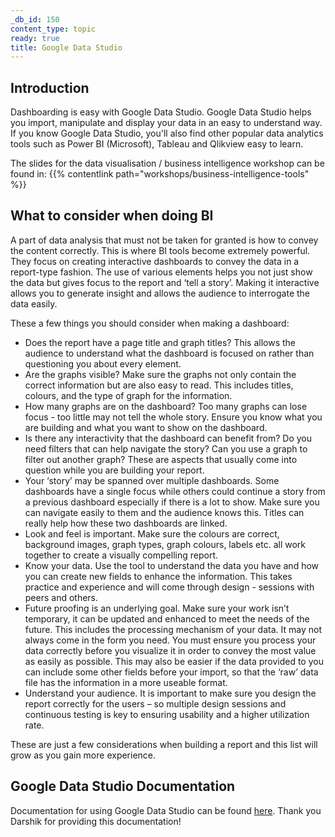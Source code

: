 ```yaml
---
_db_id: 150
content_type: topic
ready: true
title: Google Data Studio
---
```


## Introduction

Dashboarding is easy with Google Data Studio. Google Data Studio helps you import, manipulate and display your data in an easy to understand way. If you know Google Data Studio, you'll also find other popular data analytics tools such as Power BI (Microsoft), Tableau and Qlikview easy to learn.

The slides for the data visualisation / business intelligence workshop can be found in: {{% contentlink path="workshops/business-intelligence-tools" %}}

## What to consider when doing BI

A part of data analysis that must not be taken for granted is how to convey the content correctly. This is where BI tools become extremely powerful. They focus on creating interactive dashboards to convey the data in a report-type fashion. The use of various elements helps you not just show the data but gives focus to the report and ‘tell a story’. Making it interactive allows you to generate insight and allows the audience to interrogate the data easily.

These a few things you should consider when making a dashboard:

- Does the report have a page title and graph titles? This allows the audience to understand what the dashboard is focused on rather than questioning you about every element.
- Are the graphs visible? Make sure the graphs not only contain the correct information but are also easy to read. This includes titles, colours, and the type of graph for the information.
- How many graphs are on the dashboard? Too many graphs can lose focus - too little may not tell the whole story. Ensure you know what you are building and what you want to show on the dashboard.
- Is there any interactivity that the dashboard can benefit from? Do you need filters that can help navigate the story? Can you use a graph to filter out another graph? These are aspects that usually come into question while you are building your report.
- Your ‘story’ may be spanned over multiple dashboards. Some dashboards have a single focus while others could continue a story from a previous dashboard especially if there is a lot to show. Make sure you can navigate easily to them and the audience knows this. Titles can really help how these two dashboards are linked.
- Look and feel is important. Make sure the colours are correct, background images, graph types, graph colours, labels etc. all work together to create a visually compelling report.
- Know your data. Use the tool to understand the data you have and how you can create new fields to enhance the information. This takes practice and experience and will come through design - sessions with peers and others.
- Future proofing is an underlying goal. Make sure your work isn’t temporary, it can be updated and enhanced to meet the needs of the future. This includes the processing mechanism of your data. It may not always come in the form you need. You must ensure you process your data correctly before you visualize it in order to convey the most value as easily as possible. This may also be easier if the data provided to you can include some other fields before your import, so that the ‘raw’ data file has the information in a more useable format.
- Understand your audience. It is important to make sure you design the report correctly for the users – so multiple design sessions and continuous testing is key to ensuring usability and a higher utilization rate.

These are just a few considerations when building a report and this list will grow as you gain more experience.

## Google Data Studio Documentation

Documentation for using Google Data Studio can be found [here](https://drive.google.com/open?id=0Bw7K3CzEHr7bVGQwOUtnRVowWFlzcDFkNUQ3Q3JKWEJDaTRR). Thank you Darshik for providing this documentation!